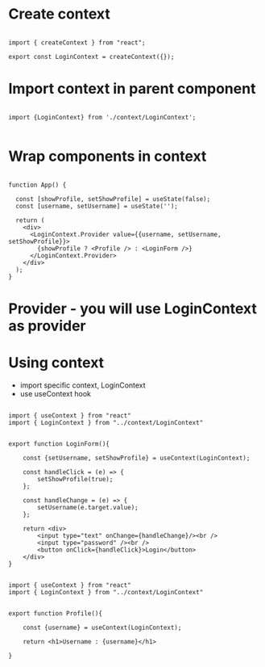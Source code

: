 
# Create context

```

import { createContext } from "react";

export const LoginContext = createContext({});

```

# Import context in parent component 

```

import {LoginContext} from './context/LoginContext';


```

# Wrap components in context

```

function App() {

  const [showProfile, setShowProfile] = useState(false);
  const [username, setUsername] = useState('');

  return (
    <div>
      <LoginContext.Provider value={{username, setUsername, setShowProfile}}>
        {showProfile ? <Profile /> : <LoginForm />}
      </LoginContext.Provider>
    </div>
  );
}

```

# Provider - you will use LoginContext as provider

# Using context
- import specific context, LoginContext
- use useContext hook


```

import { useContext } from "react"
import { LoginContext } from "../context/LoginContext"


export function LoginForm(){

    const {setUsername, setShowProfile} = useContext(LoginContext);

    const handleClick = (e) => {
        setShowProfile(true);
    };

    const handleChange = (e) => {
        setUsername(e.target.value);
    };

    return <div>
        <input type="text" onChange={handleChange}/><br />
        <input type="password" /><br />
        <button onClick={handleClick}>Login</button>
    </div>
}


import { useContext } from "react"
import { LoginContext } from "../context/LoginContext"


export function Profile(){

    const {username} = useContext(LoginContext);

    return <h1>Username : {username}</h1>

}

```
